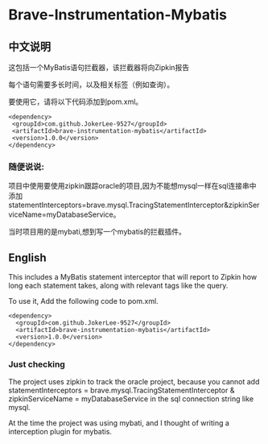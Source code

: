 # Brave-Instrumentation-Mybatis

## 中文说明

这包括一个MyBatis语句拦截器，该拦截器将向Zipkin报告

每个语句需要多长时间，以及相关标签（例如查询）。

要使用它，请将以下代码添加到pom.xml。

```
<dependency>
 <groupId>com.github.JokerLee-9527</groupId>
 <artifactId>brave-instrumentation-mybatis</artifactId>
 <version>1.0.0</version>
</dependency>
```

### 随便说说:

项目中使用要使用zipkin跟踪oracle的项目,因为不能想mysql一样在sql连接串中添加statementInterceptors=brave.mysql.TracingStatementInterceptor&zipkinServiceName=myDatabaseService。

当时项目用的是mybati,想到写一个mybatis的拦截插件。





## English

This includes a MyBatis statement interceptor that will report to Zipkin
how long each statement takes, along with relevant tags like the query.

To use it, Add the following code to pom.xml.

```
<dependency>
  <groupId>com.github.JokerLee-9527</groupId>
  <artifactId>brave-instrumentation-mybatis</artifactId>
  <version>1.0.0</version>
</dependency>
```



### Just checking

The project uses zipkin to track the oracle project, because you cannot add statementInterceptors = brave.mysql.TracingStatementInterceptor & zipkinServiceName = myDatabaseService in the sql connection string like mysql.

At the time the project was using mybati, and I thought of writing a interception plugin for mybatis.

















